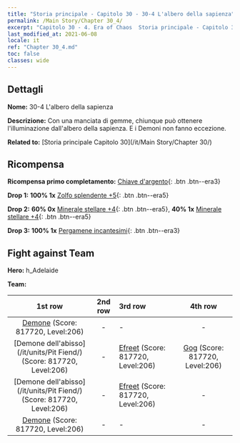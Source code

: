 ```yaml
---
title: "Storia principale - Capitolo 30 - 30-4 L'albero della sapienza"
permalink: /Main Story/Chapter 30_4/
excerpt: "Capitolo 30 - 4. Era of Chaos  Storia principale - Capitolo 30_4. 30-4 L'albero della sapienza"
last_modified_at: 2021-06-08
locale: it
ref: "Chapter 30_4.md"
toc: false
classes: wide
---
```


## Dettagli

 **Nome:** 30-4 L'albero della sapienza

 **Descrizione:** Con una manciata di gemme, chiunque può ottenere l'illuminazione dall'albero della sapienza. E i Demoni non fanno eccezione.

 **Related to:** [Storia principale Capitolo 30](/it/Main Story/Chapter 30/)

## Ricompensa

 **Ricompensa primo completamento:** [Chiave d'argento](/ItemsIT/con_693/){: .btn .btn--era3}

 **Drop 1:** **100% 1x** [Zolfo splendente +5](/ItemsIT/mat_99/){: .btn .btn--era5}

 **Drop 2:** **60% 0x** [Minerale stellare +4](/ItemsIT/mat_89/){: .btn .btn--era5}, **40% 1x** [Minerale stellare +4](/ItemsIT/mat_89/){: .btn .btn--era5}

 **Drop 3:** **100% 1x** [Pergamene incantesimi](/ItemsIT/con_694/){: .btn .btn--era3}


## Fight against Team
 **Hero:** h_Adelaide

 **Team:**


  | 1st row | 2nd row | 3rd row | 4th row |
  |:----:|:----:|:----|:----:|
  | [Demone](/it/units/Demon/) (Score: 817720, Level:206)  | - | - | - |
  | [Demone dell'abisso](/it/units/Pit Fiend/) (Score: 817720, Level:206)  | - | [Efreet](/it/units/Efreeti/) (Score: 817720, Level:206)  | [Gog](/it/units/Gog/) (Score: 817720, Level:206)  |
  | [Demone dell'abisso](/it/units/Pit Fiend/) (Score: 817720, Level:206)  | - | [Efreet](/it/units/Efreeti/) (Score: 817720, Level:206)  | - |
  | [Demone](/it/units/Demon/) (Score: 817720, Level:206)  | - | - | - |


